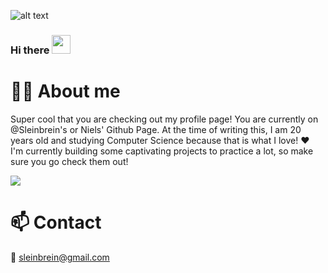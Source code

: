 ![alt text](assets/bannersleinbrein.gif)

### Hi there <img src="https://raw.githubusercontent.com/MartinHeinz/MartinHeinz/master/wave.gif" width="30px">

# 👱‍♂️ About me

Super cool that you are checking out my profile page! You are currently on @Sleinbrein's or Niels' Github Page. At the time of writing this, I am 20 years old and studying Computer Science because that is what I love! ❤️ <br>
I'm currently building some captivating projects to practice a lot, so make sure you go check them out!

![](https://github-readme-stats.vercel.app/api?username=Sleinbrein&count_private=true&show_icons=true&theme=dracula)

# 📫 Contact

📧 <A HREF="mailto:sleinbrein@gmail.com">sleinbrein@gmail.com</A>

<!--
**Sleinbrein/Sleinbrein** is a ✨ _special_ ✨ repository because its `README.md` (this file) appears on your GitHub profile.

Here are some ideas to get you started:

- 🔭 I’m currently working on ...
- 🌱 I’m currently learning ...
- 👯 I’m looking to collaborate on ...
- 🤔 I’m looking for help with ...
- 💬 Ask me about ...
- 📫 How to reach me: ...
- 😄 Pronouns: ...
- ⚡ Fun fact: ...
-->
